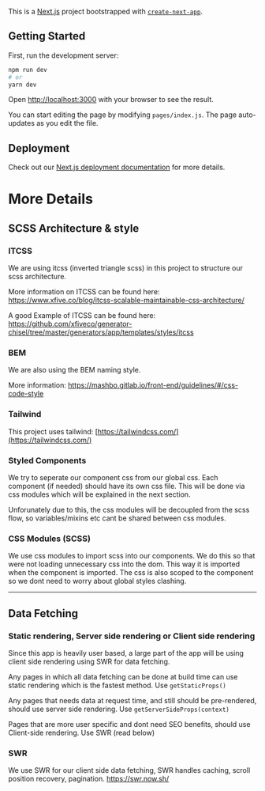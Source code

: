 This is a [Next.js](https://nextjs.org/) project bootstrapped with [`create-next-app`](https://github.com/vercel/next.js/tree/canary/packages/create-next-app).

## Getting Started

First, run the development server:

```bash
npm run dev
# or
yarn dev
```

Open [http://localhost:3000](http://localhost:3000) with your browser to see the result.

You can start editing the page by modifying `pages/index.js`. The page auto-updates as you edit the file.

## Deployment

Check out our [Next.js deployment documentation](https://nextjs.org/docs/deployment) for more details.

# More Details

## SCSS Architecture & style

### ITCSS

We are using itcss (inverted triangle scss) in this project to structure our scss architecture.

More information on ITCSS can be found here: https://www.xfive.co/blog/itcss-scalable-maintainable-css-architecture/

A good Example of ITCSS can be found here: https://github.com/xfiveco/generator-chisel/tree/master/generators/app/templates/styles/itcss

### BEM

We are also using the BEM naming style.

More information: https://mashbo.gitlab.io/front-end/guidelines/#/css-code-style

### Tailwind

This project uses tailwind: [https://tailwindcss.com/](https://tailwindcss.com/)

### Styled Components

We try to seperate our component css from our global css. Each component (if needed) should have its own css file. This will be done via css modules which will be explained in the next section.

Unforunately due to this, the css modules will be decoupled from the scss flow, so variables/mixins etc cant be shared between css modules.

### CSS Modules (SCSS)

We use css modules to import scss into our components. We do this so that were not loading unnecessary css into the dom. This way it is imported when the component is imported. The css is also scoped to the component so we dont need to worry about global styles clashing.

---

## Data Fetching

### Static rendering, Server side rendering or Client side rendering

Since this app is heavily user based, a large part of the app will be using client side rendering using SWR for data fetching.

Any pages in which all data fetching can be done at build time can use static rendering which is the fastest method.
Use `getStaticProps()`

Any pages that needs data at request time, and still should be pre-rendered, should use server side rendering.
Use `getServerSideProps(context)`

Pages that are more user specific and dont need SEO benefits, should use Client-side rendering.
Use SWR (read below)

### SWR

We use SWR for our client side data fetching, SWR handles caching, scroll position recovery, pagination.
https://swr.now.sh/
